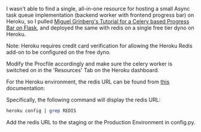 
I wasn't able to find a single, all-in-one resource for hosting a small Async task queue implementation (backend worker with frontend progress bar) on Heroku, so I pulled [Miguel Grinberg's Tutorial for a Celery based Progress Bar on Flask](https://blog.miguelgrinberg.com/post/using-celery-with-flask), and deployed the same with redis on a single free tier dyno on Heroku.

Note: Heroku requires credit card verification for allowing the Heroku Redis add-on to be configured on the free dyno.

Modify the Procfile accordingly and make sure the celery worker is switched on in the 'Resources' Tab on the Heroku dashboard.

For the Heroku environment, the redis URL can be found from [this](https://devcenter.heroku.com/articles/heroku-redis#provisioning-the-add-on) documentation: 

Specifically, the following command will display the redis URL:
```bash
heroku config | grep REDIS
```
Add the redis URL to the staging or the Production Environment in config.py.
